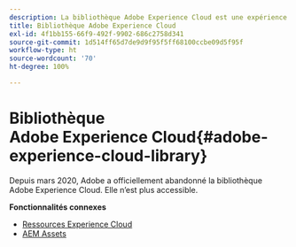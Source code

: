 ```yaml
---
description: La bibliothèque Adobe Experience Cloud est une expérience universelle et centralisée permettant de stocker, de rechercher et de sélectionner des ressources dans les solutions Adobe Experience Cloud.
title: Bibliothèque Adobe Experience Cloud
exl-id: 4f1bb155-66f9-492f-9902-686c2758d341
source-git-commit: 1d514ff65d7de9d9f95f5ff68100ccbe09d5f95f
workflow-type: ht
source-wordcount: '70'
ht-degree: 100%

---
```


# Bibliothèque Adobe Experience Cloud{#adobe-experience-cloud-library}

Depuis mars 2020, Adobe a officiellement abandonné la bibliothèque Adobe Experience Cloud. Elle n’est plus accessible.

**Fonctionnalités connexes**

* [Ressources Experience Cloud](https://experienceleague.adobe.com/docs/core-services/interface/services/assets/experience-cloud-assets.html)
* [AEM Assets](https://experienceleague.adobe.com/docs/experience-manager-cloud-service/content/assets/home.html?lang=fr)
